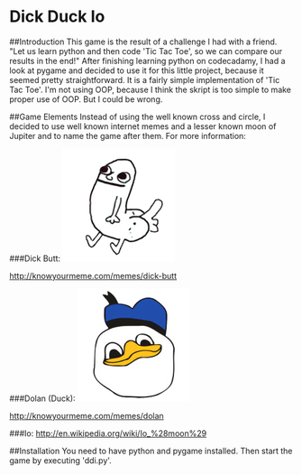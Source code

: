# Dick Duck Io

##Introduction
This game is the result of a challenge I had with a friend. "Let us learn python and then code 'Tic Tac Toe', so we can compare our results in the end!" After finishing learning python on codecadamy, I had a look at pygame and decided to use it for this little project, because it seemed pretty straightforward. 
It is a fairly simple implementation of 'Tic Tac Toe'. I'm not using OOP, because I think the skript is too simple to make proper use of OOP. But I could be wrong.

##Game Elements
Instead of using the well known cross and circle, I decided to use well known internet memes and a lesser known moon of Jupiter and to name the game after them.
For more information:

###Dick Butt:
![alt text](https://raw.githubusercontent.com/patrycc/dick_duck_io/master/img/dick.png "Dick Butt")

http://knowyourmeme.com/memes/dick-butt

###Dolan (Duck):
![alt text](https://raw.githubusercontent.com/patrycc/dick_duck_io/master/img/duck.png "Dolan pls")

http://knowyourmeme.com/memes/dolan

###Io:
http://en.wikipedia.org/wiki/Io_%28moon%29

##Installation
You need to have python and pygame installed. Then start the game by executing 'ddi.py'.
